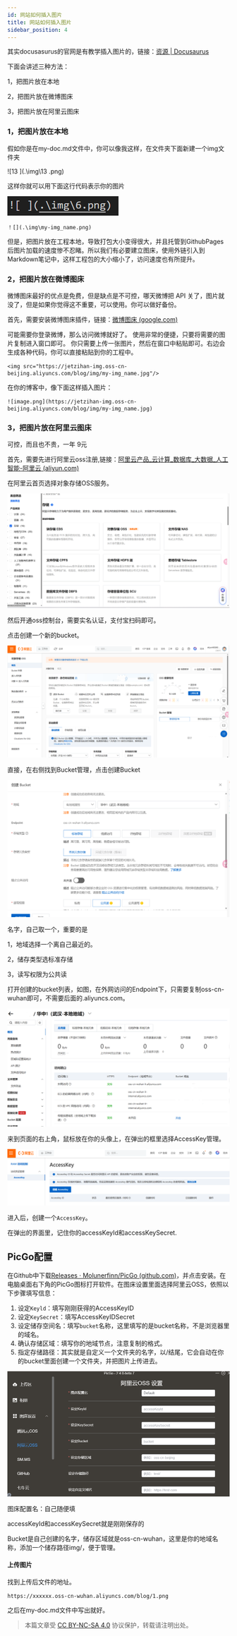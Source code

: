 ```yaml
---
id: 网站如何插入图片
title: 网站如何插入图片
sidebar_position: 4
---
```


其实docusasurus的官网是有教学插入图片的，链接：[资源 | Docusaurus](https://docusaurus.io/zh-CN/docs/next/markdown-features/assets)

下面会讲述三种方法：

1，把图片放在本地

2，把图片放在微博图床

3，把图片放在阿里云图床



### 1，把图片放在本地

假如你是在my-doc.md文件中，你可以像我这样，在文件夹下面新建一个img文件夹

![13 ](.\img\13 .png)

这样你就可以用下面这行代码表示你的图片

![14](.\img\14.png)

```
！[](.\img\my-img_name.png)
```

但是，把图片放在工程本地，导致打包大小变得很大，并且托管到GithubPages后图片加载的速度惨不忍睹。所以我们有必要建立图床，使用外链引入到Markdown笔记中，这样工程包的大小缩小了，访问速度也有所提升。



### 2，把图片放在微博图床

微博图床最好的优点是免费，但是缺点是不可控，哪天微博把 API 关了，图片就没了，但是如果你觉得这不重要，可以使用。你可以做好备份。

首先，需要安装微博图床插件，链接：[微博图床 (google.com)](https://chromewebstore.google.com/detail/微博图床/pinjkilghdfhnkibhcangnpmcpdpmehk)

可能需要你登录微博，那么访问微博就好了。
使用非常的便捷，只要将需要的图片复制进入窗口即可。
你只需要上传一张图片，然后在窗口中粘贴即可。右边会生成各种代码，你可以直接粘贴到你的工程中。

```
<img src="https://jetzihan-img.oss-cn-beijing.aliyuncs.com/blog/img/my-img_name.jpg"/>
```

在你的博客中，像下面这样插入图片：

```
![image.png](https://jetzihan-img.oss-cn-beijing.aliyuncs.com/blog/img/my-img_name.jpg)
```



### 3，把图片放在阿里云图床

可控，而且也不贵，一年 9元 

首先，需要先进行阿里云oss注册,链接：[阿里云产品_云计算_数据库_大数据_人工智能-阿里云 (aliyun.com)](https://www.aliyun.com/product/list?spm=5176.29305420.J_4VYgf18xNlTAyFFbOuOQe.3.2cd85a63xnJQL1)

在阿里云首页选择对象存储OSS服务。

![15](.\img\15.png)

然后开通oss控制台，需要实名认证，支付宝扫码即可。

点击创建一个新的bucket。

![16](.\img\16.png)

直接，在右侧找到Bucket管理，点击创建Bucket

![17](.\img\17.png)

名字，自己取一个，重要的是

1，地域选择一个离自己最近的。

2，储存类型选标准存储

3，读写权限为公共读

打开创建的bucket列表，如图，在外网访问的Endpoint下，只需要复制oss-cn-wuhan即可，不需要后面的.aliyuncs.com。

![18](.\img\18.png)

来到页面的右上角，鼠标放在你的头像上，在弹出的框里选择AccessKey管理。

![19](.\img\19.png)

进入后，创建一个`AccessKey`。

在弹出的界面里，记住你的accessKeyId和accessKeySecret.



## PicGo配置

在Github中下载[Releases · Molunerfinn/PicGo (github.com)](https://github.com/Molunerfinn/PicGo/releases)，并点击安装。在电脑桌面右下角的PicGo图标打开软件。在图床设置里面选择阿里云OSS，依照以下步骤填写信息：

1. 设定`Keyld`：填写刚刚获得的AccessKeyID
2. 设定`KeySecret`：填写AccessKeyIDSecret
3. 设定储存空间名：填写`bucket`名称，这里填写的是bucket名称，不是浏览器里的域名。
4. 确认存储区域：填写你的地域节点，注意复制的格式。
5. 指定存储路径：其实就是自定义一个文件夹的名字，以/结尾，它会自动在你的bucket里面创建一个文件夹，并把图片上传进去。

![20](.\img\20.png)

图床配置名：自己随便填

accessKeyId和accessKeySecret就是刚刚保存的

Bucket是自己创建的名字，储存区域就是oss-cn-wuhan，这里是你的地域名称，添加一个储存路径img/，便于管理。



#### 上传图片

找到上传后文件的地址。

```
https://xxxxxx.oss-cn-wuhan.aliyuncs.com/blog/1.png
```

之后在my-doc.md文件中写出就好。

> 本篇文章受 [CC BY-NC-SA 4.0](https://creativecommons.org/licenses/by/4.0/deed.zh) 协议保护，转载请注明出处。